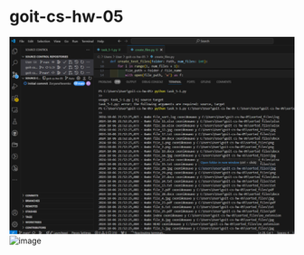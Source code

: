 # goit-cs-hw-05
![alt text](image.png)
![image](https://github.com/user-attachments/assets/6a54428d-543e-4038-b848-fad88d2a580a)
